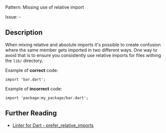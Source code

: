 Pattern: Missing use of relative import

Issue: -

## Description

When mixing relative and absolute imports it's possible to create confusion
where the same member gets imported in two different ways. One way to avoid
that is to ensure you consistently use relative imports for files withing the
`lib/` directory.

Example of **correct** code:

```
import 'bar.dart';
```

Example of **incorrect** code:

```
import 'package:my_package/bar.dart';
```

## Further Reading

* [Linter for Dart - prefer_relative_imports](https://dart.dev/tools/linter-rules/prefer_relative_imports)